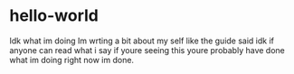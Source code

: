 # hello-world
Idk what im doing 
Im wrting a bit about my self like the guide said idk if anyone can read what i say if youre seeing this youre probably have done what im doing right now im done.
